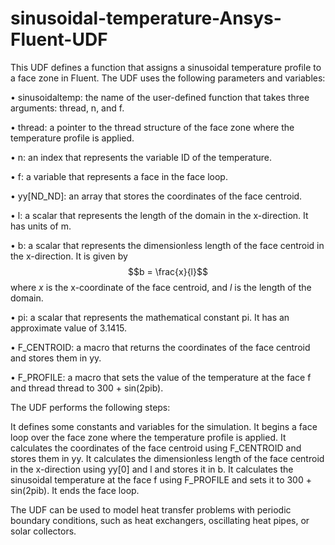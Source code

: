 # sinusoidal-temperature-Ansys-Fluent-UDF
This UDF defines a function that assigns a sinusoidal temperature profile to a face zone in Fluent. The UDF uses the following parameters and variables:

•  sinusoidaltemp: the name of the user-defined function that takes three arguments: thread, n, and f.

•  thread: a pointer to the thread structure of the face zone where the temperature profile is applied.

•  n: an index that represents the variable ID of the temperature.

•  f: a variable that represents a face in the face loop.

•  yy[ND_ND]: an array that stores the coordinates of the face centroid.

•  l: a scalar that represents the length of the domain in the x-direction. It has units of m.

•  b: a scalar that represents the dimensionless length of the face centroid in the x-direction. It is given by $$b = \frac{x}{l}$$ where $x$ is the x-coordinate of the face centroid, and $l$ is the length of the domain.

•  pi: a scalar that represents the mathematical constant pi. It has an approximate value of 3.1415.

•  F_CENTROID: a macro that returns the coordinates of the face centroid and stores them in yy.

•  F_PROFILE: a macro that sets the value of the temperature at the face f and thread thread to 300 + sin(2pib).

The UDF performs the following steps:


It defines some constants and variables for the simulation.
It begins a face loop over the face zone where the temperature profile is applied.
It calculates the coordinates of the face centroid using F_CENTROID and stores them in yy.
It calculates the dimensionless length of the face centroid in the x-direction using yy[0] and l and stores it in b.
It calculates the sinusoidal temperature at the face f using F_PROFILE and sets it to 300 + sin(2pib).
It ends the face loop.

The UDF can be used to model heat transfer problems with periodic boundary conditions, such as heat exchangers, oscillating heat pipes, or solar collectors.
